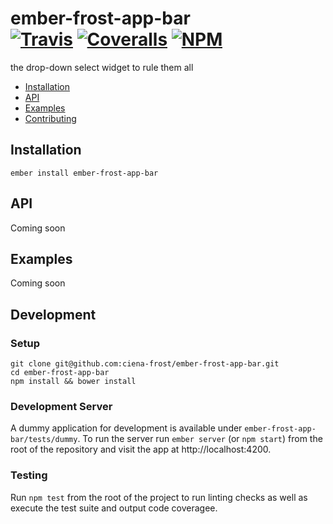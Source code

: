 [ci-img]: https://travis-ci.org/ciena-frost/ember-frost-app-bar.svg "Build Status"
[ci-url]: https://travis-ci.org/ciena-frost/ember-frost-app-bar

[cov-img]: https://coveralls.io/repos/github/ciena-frost/ember-frost-app-bar/badge.svg?branch=master "Code Coverage"
[cov-url]: https://coveralls.io/github/ciena-frost/ember-frost-app-bar

[npm-img]: https://img.shields.io/npm/v/ember-frost-app-bar.svg "NPM Version"
[npm-url]: https://www.npmjs.com/package/ember-frost-app-bar

# ember-frost-app-bar <br /> [![Travis][ci-img]][ci-url] [![Coveralls][cov-img]][cov-url] [![NPM][npm-img]][npm-url]

the drop-down select widget to rule them all

 * [Installation](#Installation)
 * [API](#API)
 * [Examples](#Examples)
 * [Contributing](#Contributing)

## Installation
```
ember install ember-frost-app-bar
```

## API
Coming soon

## Examples
Coming soon

## Development
### Setup
```
git clone git@github.com:ciena-frost/ember-frost-app-bar.git
cd ember-frost-app-bar
npm install && bower install
```

### Development Server
A dummy application for development is available under `ember-frost-app-bar/tests/dummy`.
To run the server run `ember server` (or `npm start`) from the root of the repository and
visit the app at http://localhost:4200.

### Testing
Run `npm test` from the root of the project to run linting checks as well as execute the test suite
and output code coveragee.
